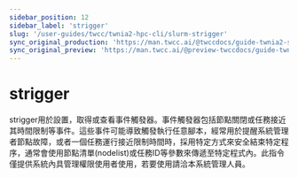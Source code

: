```yaml
---
sidebar_position: 12
sidebar_label: 'strigger'
slug: '/user-guides/twcc/twnia2-hpc-cli/slurm-strigger'
sync_original_production: 'https://man.twcc.ai/@twccdocs/guide-twnia2-strigger-zh' 
sync_original_preview: 'https://man.twcc.ai/@preview-twccdocs/guide-twnia2-strigger-zh'
---
```


# strigger
    
strigger用於設置，取得或查看事件觸發器。事件觸發器包括節點關閉或任務接近其時間限制等事件。這些事件可能導致觸發執行任意腳本，經常用於提醒系統管理者節點故障，或者一個任務運行接近限制時間時，採用特定方式來安全結束特定程序，通常會使用節點清單(nodelist)或任務ID等參數來傳遞至特定程式內。此指令僅提供系統內具管理權限使用者使用，若要使用請洽本系統管理人員。